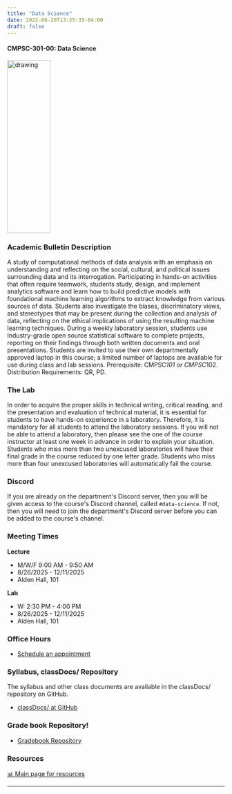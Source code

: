 ```yaml
---
title: "Data Science"
date: 2022-06-26T13:25:33-04:00
draft: false
---
```


#### CMPSC-301-00: Data Science

<img src="/images/dataanalytics/volcano.png" alt="drawing" width="100" height="400"/>

### Academic Bulletin Description

A study of computational methods of data analysis with an emphasis on understanding and reflecting on the social, cultural, and political issues surrounding data and its interrogation. Participating in hands-on activities that often require teamwork, students study, design, and implement analytics software and learn how to build predictive models with foundational machine learning algorithms to extract knowledge from various sources of data. Students also investigate the biases, discriminatory views, and stereotypes that may be present during the collection and analysis of data, reflecting on the ethical implications of using the resulting machine learning techniques. During a weekly laboratory session, students use Industry-grade open source statistical software to complete projects, reporting on their findings through both written documents and oral presentations. Students are invited to use their own departmentally approved laptop in this course; a limited number of laptops are available for use during class and lab sessions. Prerequisite: CMPSC*101 or CMPSC*102. Distribution Requirements: QR, PD.

### The Lab

In order to acquire the proper skills in technical writing, critical reading, and the presentation and evaluation of technical material, it is essential for students to have hands-on experience in a laboratory. Therefore, it is mandatory for all students to attend the laboratory sessions. If you will not be able to attend a laboratory, then please see the one of the course instructor at least one week in advance in order to explain your situation. Students who miss more than two unexcused laboratories will have their final grade in the course reduced by one letter grade. Students who miss more than four unexcused laboratories will automatically fail the course.

### Discord

If you are already on the department's Discord server, then you will be given access to the course's Discord channel, called `#data-science`. If not, then you will need to join the department's Discord server before you can be added to the course's channel.

### Meeting Times

**Lecture**
+ M/W/F 9:00 AM - 9:50 AM
+ 8/26/2025 - 12/11/2025
+ Alden Hall, 101

**Lab**
+ W: 2:30 PM - 4:00 PM
+ 8/26/2025 - 12/11/2025
+ Alden Hall, 101
  
### Office Hours

* [Schedule an appointment](/contactandabout/)


### Syllabus, classDocs/ Repository

The syllabus and other class documents are available in the classDocs/ repository on GitHub.

* <a href="https://github.com/AlleghenyCollege-CIS-301-F2025/classDocs" target="_blank">classDocs/ at GitHub</a>

### Grade book Repository!
* <a href="https://classroom.github.com/a/toR1cj0d" target="_blank">Gradebook Repository</a>


### Resources

[:bar_chart: Main page for resources](/resources/) 

---

<!-- ### Ungraded Class Activities

 + [:sparkles: Activity 01](/base/dataanalytics/activity01) -->

